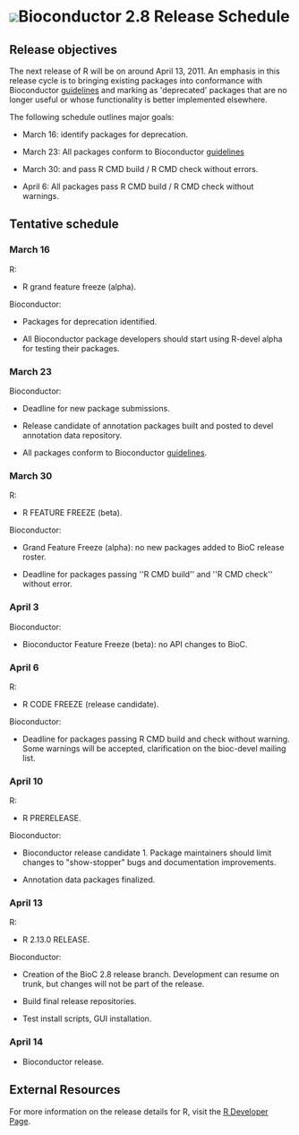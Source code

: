 # ![](/images/icons/magnifier.gif)Bioconductor 2.8 Release Schedule

## Release objectives

The next release of R will be on
around April 13, 2011. An emphasis in this release cycle is to bringing
existing packages into conformance with Bioconductor [guidelines][guidelines]
and marking as 'deprecated' packages that are no longer useful or
whose functionality is better implemented elsewhere.

The following schedule outlines major goals: 

* March 16: identify packages for deprecation.

* March 23: All packages conform to Bioconductor
  [guidelines][guidelines]

* March 30: and pass R CMD build / R CMD check without
  errors.

* April 6: All packages pass R CMD build / R CMD check without
  warnings.

[guidelines]: /developers/package-guidelines

## Tentative schedule

### March 16

R:

* R grand feature freeze (alpha).

Bioconductor:

* Packages for deprecation identified.

* All Bioconductor package developers should start using R-devel alpha
  for testing their packages.

### March 23

Bioconductor:

* Deadline for new package submissions.

* Release candidate of annotation packages built and posted to devel
  annotation data repository.

* All packages conform to Bioconductor [guidelines][guidelines].

### March 30

R:

* R FEATURE FREEZE (beta).

Bioconductor:

* Grand Feature Freeze (alpha):  no new packages added to BioC
  release roster.

* Deadline for packages passing ''R CMD build'' and ''R CMD check''
  without error.

### April 3

Bioconductor:

* Bioconductor Feature Freeze (beta): no API changes to BioC.

### April 6

R:

* R CODE FREEZE (release candidate).

Bioconductor:

* Deadline for packages passing R CMD build and check without warning.
  Some warnings will be accepted, clarification on the bioc-devel mailing
  list.

### April 10

R:

* R PRERELEASE.

Bioconductor:

* Bioconductor release candidate 1.  Package maintainers should limit
  changes to "show-stopper" bugs and documentation improvements.

* Annotation data packages finalized.

### April 13

R:

* R 2.13.0 RELEASE.

Bioconductor:

* Creation of the BioC 2.8 release branch. Development can resume on
  trunk, but changes will not be part of the release.

* Build final release repositories.

* Test install scripts, GUI installation.


### April 14

* Bioconductor release.

## External Resources

For more information on the release details for R, visit the [R
Developer Page](http://developer.r-project.org).
